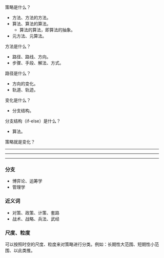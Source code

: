 策略是什么？
- 方法、方法的方法。
- 算法、算法的算法。
  - 算法的算法，即算法的抽象。  
- 元方法、元算法。

方法是什么？
- 路径、路线、方向。
- 步骤、手段、解法、方式。

路径是什么？
- 方向的变化。
- 轨道、轨迹。

变化是什么？
- 分支结构。

分支结构（if-else）是什么？
- 算法。

策略就是变化？

---
---
---
### 分支
- 博弈论、运筹学
- 管理学

### 近义词
- 对策、政策、计策、套路
- 战术、战略、兵法、武经

### 尺度、粒度
可以按照时空的尺度、粒度来对策略进行分类。例如：长期性大范围、短期性小范围、以此类推。

